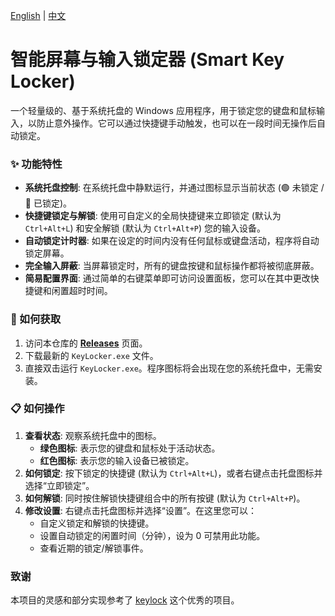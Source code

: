 [English](./README.md) | [中文](./README_zh.md)

# 智能屏幕与输入锁定器 (Smart Key Locker)

一个轻量级的、基于系统托盘的 Windows 应用程序，用于锁定您的键盘和鼠标输入，以防止意外操作。它可以通过快捷键手动触发，也可以在一段时间无操作后自动锁定。

### ✨ 功能特性

*   **系统托盘控制**: 在系统托盘中静默运行，并通过图标显示当前状态 (🟢 未锁定 / 🔴 已锁定)。
*   **快捷键锁定与解锁**: 使用可自定义的全局快捷键来立即锁定 (默认为 `Ctrl+Alt+L`) 和安全解锁 (默认为 `Ctrl+Alt+P`) 您的输入设备。
*   **自动锁定计时器**: 如果在设定的时间内没有任何鼠标或键盘活动，程序将自动锁定屏幕。
*   **完全输入屏蔽**: 当屏幕锁定时，所有的键盘按键和鼠标操作都将被彻底屏蔽。
*   **简易配置界面**: 通过简单的右键菜单即可访问设置面板，您可以在其中更改快捷键和闲置超时时间。

### 🚀 如何获取

1.  访问本仓库的 [**Releases**](https://github.com/souvenp/Smart-Key-Locker/releases) 页面。
2.  下载最新的 `KeyLocker.exe` 文件。
3.  直接双击运行 `KeyLocker.exe`。程序图标将会出现在您的系统托盘中，无需安装。

### 📋 如何操作

1.  **查看状态**: 观察系统托盘中的图标。
    *   **绿色图标**: 表示您的键盘和鼠标处于活动状态。
    *   **红色图标**: 表示您的输入设备已被锁定。
2.  **如何锁定**: 按下锁定的快捷键 (默认为 `Ctrl+Alt+L`)，或者右键点击托盘图标并选择“立即锁定”。
3.  **如何解锁**: 同时按住解锁快捷键组合中的所有按键 (默认为 `Ctrl+Alt+P`)。
4.  **修改设置**: 右键点击托盘图标并选择“设置”。在这里您可以：
    *   自定义锁定和解锁的快捷键。
    *   设置自动锁定的闲置时间（分钟），设为 0 可禁用此功能。
    *   查看近期的锁定/解锁事件。

### 致谢

本项目的灵感和部分实现参考了 [keylock](https://github.com/Axorax/keylock) 这个优秀的项目。
